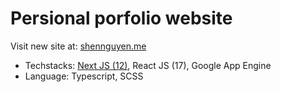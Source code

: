 # Persional porfolio website
Visit new site at: [shennguyen.me](https://shennguyen.me)
- Techstacks: [Next JS (12)](https://nextjs.org/), React JS (17), Google App Engine
- Language: Typescript, SCSS
